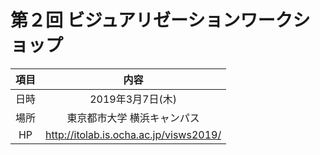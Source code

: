 # 第２回 ビジュアリゼーションワークショップ

|項目|内容|
|:-:|:-:|
|日時|2019年3月7日(木)|
|場所|東京都市大学 横浜キャンパス|
|HP|http://itolab.is.ocha.ac.jp/visws2019/|

